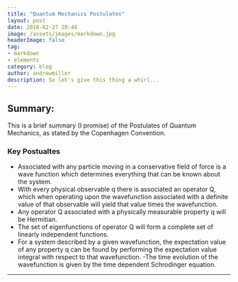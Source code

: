 ```yaml
---
title: "Quantum Mechanics Postulates"
layout: post
date: 2018-02-27 20:44
image: /assets/images/markdown.jpg
headerImage: false
tag:
- markdown
- elements
category: blog
author: andrewmiller
description: So let's give this thing a whirl...
---
```


## Summary:

This is a brief summary (I promise) of the Postulates of Quantum Mechanics, as stated by the Copenhagen Convention.

### Key Postualtes
- Associated with any particle moving in a conservative field of force is a wave function which determines everything that can be known about the system.
- With every physical observable q there is associated an operator Q, which when operating upon the wavefunction associated with a definite value of that observable will yield that value times the wavefunction.
- Any operator Q associated with a physically measurable property q will be Hermitian.
- The set of eigenfunctions of operator Q will form a complete set of linearly independent functions.
- For a system described by a given wavefunction, the expectation value of any property q can be found by performing the expectation value integral with respect to that wavefunction.
-The time evolution of the wavefunction is given by the time dependent Schrodinger equation.

---
